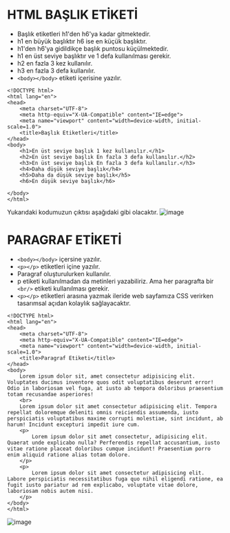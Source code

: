 # HTML BAŞLIK ETİKETİ
- Başlık etiketleri h1'den h6'ya kadar gitmektedir.
- h1 en büyük başlıktır h6 ise en küçük başlıktır.
- h1'den h6'ya gidildikçe başlık puntosu küçülmektedir.
- h1 en üst seviye başlıktır ve 1 defa kullanılması gerekir.
- h2 en fazla 3 kez kullanılır.
- h3 en fazla 3 defa kullanılır.
- ```<body></body>``` etiketi içerisine yazılır.
```
<!DOCTYPE html>
<html lang="en">
<head>
    <meta charset="UTF-8">
    <meta http-equiv="X-UA-Compatible" content="IE=edge">
    <meta name="viewport" content="width=device-width, initial-scale=1.0">
    <title>Başlık Etiketleri</title>
</head>
<body>
    <h1>En üst seviye başlık 1 kez kullanılır.</h1>
    <h2>En üst seviye başlık En fazla 3 defa kullanılır.</h2>
    <h3>En üst seviye başlık En fazla 3 defa kullanılır.</h3>
    <h4>Daha düşük seviye başlık</h4>
    <h5>Daha da düşük seviye başlık</h5>
    <h6>En düşük seviye başlık</h6>

</body>
</html>
```
Yukarıdaki kodumuzun çıktısı aşağıdaki gibi olacaktır.
![image](https://user-images.githubusercontent.com/75336900/125196419-8ae70380-e262-11eb-95a0-fbfddd30efed.png)

# PARAGRAF ETİKETİ
- ```<body></body>``` içersine yazılır.
- ```<p></p>``` etiketleri içine yazılır.
- Paragraf oluşturulurken kullanılır.
- p etiketi kullanılmadan da metinleri yazabiliriz. Ama her paragrafta bir ```<br/>``` etiketi kullanılması gerekir.
- ```<p></p>``` etiketleri arasına yazmak ileride web sayfamıza CSS verirken tasarımsal açıdan kolaylık sağlayacaktır.
```
<!DOCTYPE html>
<html lang="en">
<head>
    <meta charset="UTF-8">
    <meta http-equiv="X-UA-Compatible" content="IE=edge">
    <meta name="viewport" content="width=device-width, initial-scale=1.0">
    <title>Paragraf Etiketi</title>
</head>
<body>
    Lorem ipsum dolor sit, amet consectetur adipisicing elit. Voluptates ducimus inventore quos odit voluptatibus deserunt error! Odio in laboriosam vel fuga, at iusto ab tempora doloribus praesentium totam recusandae asperiores!
    <br>
    Lorem ipsum dolor sit amet consectetur adipisicing elit. Tempora repellat doloremque deleniti omnis reiciendis assumenda, iusto perspiciatis voluptatibus maxime corrupti molestiae, sint incidunt, ab harum! Incidunt excepturi impedit iure cum.
    <p>
        Lorem ipsum dolor sit amet consectetur, adipisicing elit. Quaerat unde explicabo nulla? Perferendis repellat accusantium, iusto vitae ratione placeat doloribus cumque incidunt! Praesentium porro enim aliquid ratione alias totam dolore.
    </p>
    <p>
        Lorem ipsum dolor sit amet consectetur adipisicing elit. Labore perspiciatis necessitatibus fuga quo nihil eligendi ratione, ea fugit iusto pariatur ad rem explicabo, voluptate vitae dolore, laboriosam nobis autem nisi.
    </p>
</body>
</html>
```
![image](https://user-images.githubusercontent.com/75336900/125196869-2dec4d00-e264-11eb-9469-6f134d8653b7.png)
